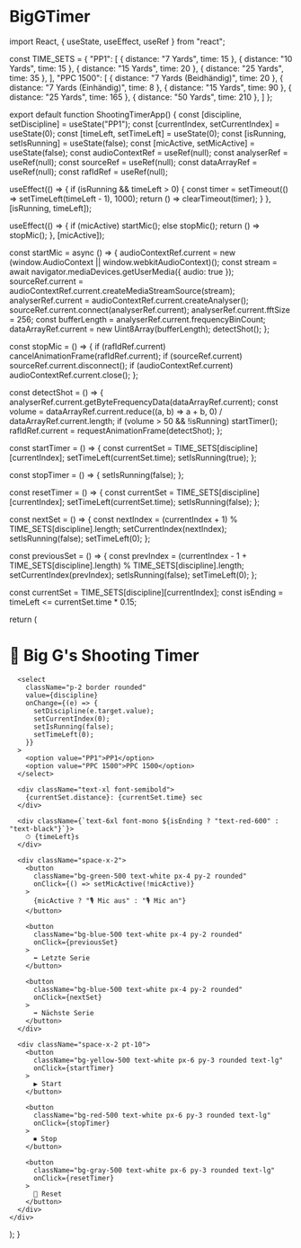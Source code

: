 # BigGTimer
import React, { useState, useEffect, useRef } from "react";

const TIME_SETS = {
  "PP1": [
    { distance: "7 Yards", time: 15 },
    { distance: "10 Yards", time: 15 },
    { distance: "15 Yards", time: 20 },
    { distance: "25 Yards", time: 35 },
  ],
  "PPC 1500": [
    { distance: "7 Yards (Beidhändig)", time: 20 },
    { distance: "7 Yards (Einhändig)", time: 8 },
    { distance: "15 Yards", time: 90 },
    { distance: "25 Yards", time: 165 },
    { distance: "50 Yards", time: 210 },
  ]
};

export default function ShootingTimerApp() {
  const [discipline, setDiscipline] = useState("PP1");
  const [currentIndex, setCurrentIndex] = useState(0);
  const [timeLeft, setTimeLeft] = useState(0);
  const [isRunning, setIsRunning] = useState(false);
  const [micActive, setMicActive] = useState(false);
  const audioContextRef = useRef(null);
  const analyserRef = useRef(null);
  const sourceRef = useRef(null);
  const dataArrayRef = useRef(null);
  const rafIdRef = useRef(null);

  useEffect(() => {
    if (isRunning && timeLeft > 0) {
      const timer = setTimeout(() => setTimeLeft(timeLeft - 1), 1000);
      return () => clearTimeout(timer);
    }
  }, [isRunning, timeLeft]);

  useEffect(() => {
    if (micActive) startMic();
    else stopMic();
    return () => stopMic();
  }, [micActive]);

  const startMic = async () => {
    audioContextRef.current = new (window.AudioContext || window.webkitAudioContext)();
    const stream = await navigator.mediaDevices.getUserMedia({ audio: true });
    sourceRef.current = audioContextRef.current.createMediaStreamSource(stream);
    analyserRef.current = audioContextRef.current.createAnalyser();
    sourceRef.current.connect(analyserRef.current);
    analyserRef.current.fftSize = 256;
    const bufferLength = analyserRef.current.frequencyBinCount;
    dataArrayRef.current = new Uint8Array(bufferLength);
    detectShot();
  };

  const stopMic = () => {
    if (rafIdRef.current) cancelAnimationFrame(rafIdRef.current);
    if (sourceRef.current) sourceRef.current.disconnect();
    if (audioContextRef.current) audioContextRef.current.close();
  };

  const detectShot = () => {
    analyserRef.current.getByteFrequencyData(dataArrayRef.current);
    const volume = dataArrayRef.current.reduce((a, b) => a + b, 0) / dataArrayRef.current.length;
    if (volume > 50 && !isRunning) startTimer();
    rafIdRef.current = requestAnimationFrame(detectShot);
  };

  const startTimer = () => {
    const currentSet = TIME_SETS[discipline][currentIndex];
    setTimeLeft(currentSet.time);
    setIsRunning(true);
  };

  const stopTimer = () => {
    setIsRunning(false);
  };

  const resetTimer = () => {
    const currentSet = TIME_SETS[discipline][currentIndex];
    setTimeLeft(currentSet.time);
    setIsRunning(false);
  };

  const nextSet = () => {
    const nextIndex = (currentIndex + 1) % TIME_SETS[discipline].length;
    setCurrentIndex(nextIndex);
    setIsRunning(false);
    setTimeLeft(0);
  };

  const previousSet = () => {
    const prevIndex = (currentIndex - 1 + TIME_SETS[discipline].length) % TIME_SETS[discipline].length;
    setCurrentIndex(prevIndex);
    setIsRunning(false);
    setTimeLeft(0);
  };

  const currentSet = TIME_SETS[discipline][currentIndex];
  const isEnding = timeLeft <= currentSet.time * 0.15;

  return (
    <div className="p-6 max-w-xl mx-auto text-center space-y-6 pb-40">
      <h1 className="text-3xl font-extrabold">🎯 Big G's Shooting Timer</h1>

      <select
        className="p-2 border rounded"
        value={discipline}
        onChange={(e) => {
          setDiscipline(e.target.value);
          setCurrentIndex(0);
          setIsRunning(false);
          setTimeLeft(0);
        }}
      >
        <option value="PP1">PP1</option>
        <option value="PPC 1500">PPC 1500</option>
      </select>

      <div className="text-xl font-semibold">
        {currentSet.distance}: {currentSet.time} sec
      </div>

      <div className={`text-6xl font-mono ${isEnding ? "text-red-600" : "text-black"}`}>
        ⏱ {timeLeft}s
      </div>

      <div className="space-x-2">
        <button
          className="bg-green-500 text-white px-4 py-2 rounded"
          onClick={() => setMicActive(!micActive)}
        >
          {micActive ? "🎙️ Mic aus" : "🎙️ Mic an"}
        </button>

        <button
          className="bg-blue-500 text-white px-4 py-2 rounded"
          onClick={previousSet}
        >
          ⬅️ Letzte Serie
        </button>

        <button
          className="bg-blue-500 text-white px-4 py-2 rounded"
          onClick={nextSet}
        >
          ➡️ Nächste Serie
        </button>
      </div>

      <div className="space-x-2 pt-10">
        <button
          className="bg-yellow-500 text-white px-6 py-3 rounded text-lg"
          onClick={startTimer}
        >
          ▶️ Start
        </button>

        <button
          className="bg-red-500 text-white px-6 py-3 rounded text-lg"
          onClick={stopTimer}
        >
          ⏹ Stop
        </button>

        <button
          className="bg-gray-500 text-white px-6 py-3 rounded text-lg"
          onClick={resetTimer}
        >
          🔁 Reset
        </button>
      </div>
    </div>
  );
}
